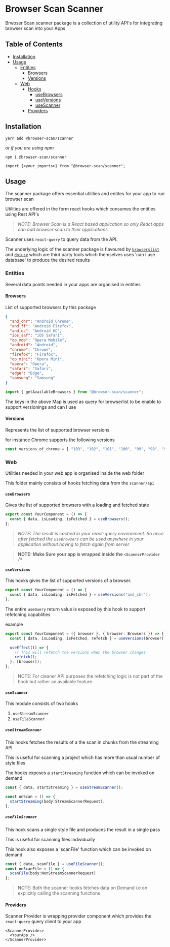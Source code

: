 # Browser Scan Scanner

Brwoser Scan scanner package is a collection of utility API's for integrating browser scan into your Apps

## Table of Contents

- [Installation](#installation)
- [Usage](#usage)
  - [Entities](#entities)
    - [Browsers](#browsers)
    - [Versions](#versions)
  - [Web](#web)
    - [Hooks](#hooks)
      - [useBrowsers](#usebrowsers)
      - [useVersions](#useversions)
      - [useScanner](#usescanner)
    - [Providers](#providers)

## Installation

`yarn add @browser-scan/scanner`

_or if you are using npm_

`npm i @browser-scan/scanner`

```tsx
import {<your_imports>} from "@browser-scan/scanner";
```

## Usage

The scanner package offers essential utilities and entites for your app to run browser scan

Utilities are offered in the form react hooks which consumes the entities using Rest API's

> _NOTE: Browser Scan is a React based application so only React apps can add browser scan to their applications_

Scanner uses `react-query` to query data from the API.

The underlying logic of the scanner package is flavoured by [`browserslist`](https://www.npmjs.com/package/browserslist) and [`doiuse`](https://www.npmjs.com/package/doiuse) which are third party tools which themselves uses 'can i use database' to produce the desired results

### Entities

Several data points needed in your apps are organised in entities

#### Browsers

List of supported browsers by this package

```json
{
  "and_chr": "Android Chrome",
  "and_ff": "Android Firefox",
  "and_uc": "Android UC",
  "ios_saf": "iOS Safari",
  "op_mob": "Opera Mobile",
  "android": "Android",
  "chrome": "Chrome",
  "firefox": "Firefox",
  "op_mini": "Opera Mini",
  "opera": "Opera",
  "safari": "Safari",
  "edge": "Edge",
  "samsung": "Samsung"
}
```

```ts
import { getAvailableBrowsers } from "@browser-scan/scanner";
```

The keys in the above Map is used as query for browserlist to be enable to support versionings and can I use

#### Versions

Represents the list of supported browser versions

for instance Chrome supports the following versions

```ts
const versions_of_chrome = [ "103", "102", "101", "100", "99", "98", "97", "96", "95", "94", ....upto "4", ];
```

### Web

Utilities needed in your web app is organised inside the web folder

This folder mainly consists of hooks fetching data from the `scanner/api`

#### `useBrowsers`

Gives the list of supported browsers with a loading and fetched state

```ts
export const YourComponent = () => {
  const { data, isLoading, isFetched } = useBrowsers();
};
```

> _NOTE: The result is cached in your react-query environment. So once after fetched the `useBrowsers` can be used anywhere in your application without having to fetch again from server_

> **NOTE: Make Sure your app is wrapped inside the `<ScannerProvider />`**

#### `useVersions`

This hooks gives the list of supported versions of a browser.

```ts
export const YourComponent = () => {
  const { data, isLoading, isFetched } = useVersions("and_chr");
};
```

The entire `useQuery` return value is exposed by this hook to support refetching capablities

example

```ts
export const YourComponent = ({ browser }, { browser: Browsers }) => {
  const { data, isLoading, isFetched, refetch } = useVersions(browser);

  useEffect(() => {
    // This will refetch the versions when the browser changes
    refetch();
  }, [browser]);
};
```

> NOTE: For cleaner API purposes the refetching logic is not part of the hook but rather an available feature

#### `useScanner`

This module consists of two hooks

1. `useStreamScanner`
2. `useFileScanner`

##### `useStreamScnnaer`

This hooks fetches the results of a the scan in chunks from the streaming API.

This is useful for scanning a project which has more than usual number of style files

The hooks exposes a `startStreaming` function which can be invoked on demand

```ts
const { data, startStreaming } = useStreamScanner();

const onScan = () => {
  startStreaming(body:StreamScannerRequest);
};
```

##### `useFileScanner`

This hook scans a single style file and produces the result in a single pass

This is useful for scanning files individually

This hook also exposes a 'scanFile' function which can be invoked on demand

```ts
const { data, scanFile } = useFileScanner();
const onScanFile = () => {
  scanFile(body:NonStreamScannerRequest)
};
```

> NOTE: Both the scanner hooks fetches data on Demand i.e on explicitly calling the scanning functions

#### Providers

Scanner Provider is wrapping provider component which provides the `react-query` query client to your app

```tsx
<ScannerProvider>
  <YourApp />
</ScannerProvider>
```
